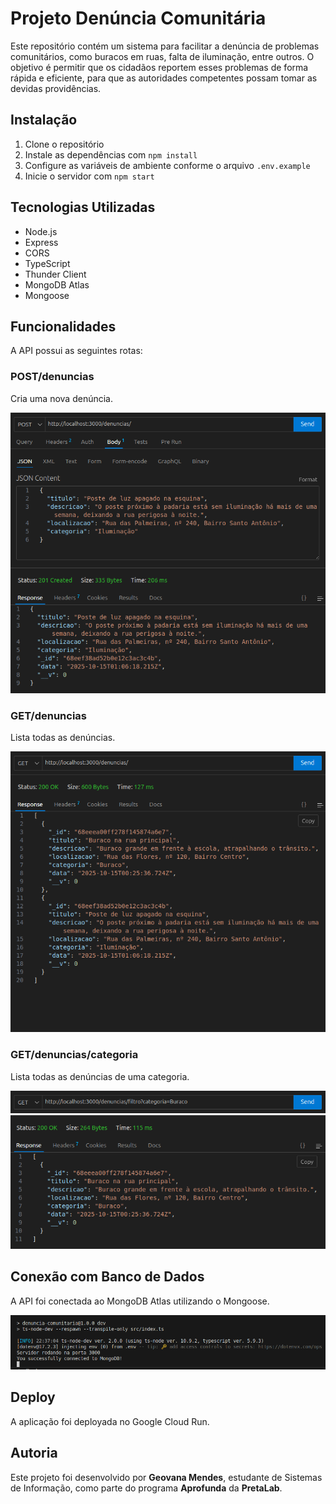 # Projeto Denúncia Comunitária

Este repositório contém um sistema para facilitar a denúncia de problemas comunitários, como buracos em ruas, falta de iluminação, entre outros. O objetivo é permitir que os cidadãos reportem esses problemas de forma rápida e eficiente, para que as autoridades competentes possam tomar as devidas providências.

## Instalação
1. Clone o repositório
2. Instale as dependências com `npm install`
3. Configure as variáveis de ambiente conforme o arquivo `.env.example`
4. Inicie o servidor com `npm start`

##  Tecnologias Utilizadas

- Node.js
- Express
- CORS
- TypeScript
- Thunder Client 
- MongoDB Atlas
- Mongoose

## Funcionalidades

A API possui as seguintes rotas:

### POST/denuncias
Cria uma nova denúncia.

![POST](./prints/POSTdenuncia.png)

### GET/denuncias
Lista todas as denúncias.

![GET](./prints/GETdenuncia.png)

### GET/denuncias/categoria
Lista todas as denúncias de uma categoria.

![GET](./prints/GETdenuncia-categoria.png)
![GET response](./prints/GETdenuncia-categoria-response.png)

## Conexão com Banco de Dados

A API foi conectada ao MongoDB Atlas utilizando o Mongoose.

![MongoDB conexão](./prints/mongodb-conectado.png)

## Deploy
A aplicação foi deployada no Google Cloud Run.

## Autoria

Este projeto foi desenvolvido por **Geovana Mendes**, estudante de Sistemas de Informação, como parte do programa **Aprofunda** da **PretaLab**.
